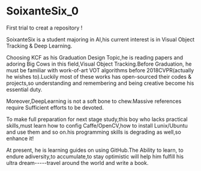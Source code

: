# SoixanteSix_0

First trial to creat a repository !

SoixanteSix is a student majoring in AI,his current interest is in Visual Object Tracking & Deep Learning.

Choosing KCF as his Graduation Design Topic,he is reading papers and adoring Big Cows in this field,Visual Object Tracking.Before Graduation, he must be familiar with work-of-art VOT algorithms before 2018CVPR(actually he wishes to).Luckily most of these works has open-sourced their codes & projects,so understanding and remembering and being creative become his essential duty.

Moreover,DeepLearning is not a soft bone to chew.Massive references require Sufficient efforts to be devoted.

To make full preparation for next stage study,this boy who lacks practical skills,must learn how to config Caffe/OpenCV,how to install Lunix/Ubuntu and use them and so on.his programming skills is degrading as well,so enhance it!

At present, he is learning guides on using GitHub.The Ability  to  learn, to endure adiversity,to accumulate,to stay optimistic will help him fulfill his ultra dream-----travel around the world and write a book. 
